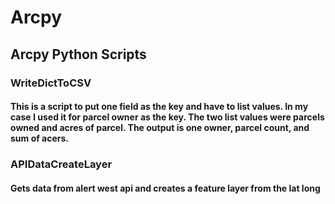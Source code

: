 # Arcpy
## Arcpy Python Scripts
### WriteDictToCSV
#### This is a script to put one field as the key and have to list values. In my case I used it for parcel owner as the key. The two list values were parcels owned and acres of parcel. The output is one owner, parcel count, and sum of acers.

### APIDataCreateLayer
#### Gets data from alert west api and creates a feature layer from the lat long
